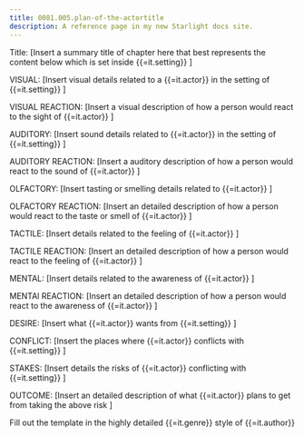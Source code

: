 ```yaml
---
title: 0081.005.plan-of-the-actortitle
description: A reference page in my new Starlight docs site.
---
```

Title: [Insert a summary title of chapter here that best represents the content below which is set inside {{=it.setting}} ]

VISUAL: [Insert visual details related to a {{=it.actor}} in the setting of {{=it.setting}} ]

VISUAL REACTION: [Insert a visual description of how a person would react to the sight of {{=it.actor}} ]

AUDITORY: [Insert sound details related to {{=it.actor}} in the setting of  {{=it.setting}} ]

AUDITORY REACTION: [Insert a auditory description of how a person would react to the sound of {{=it.actor}} ]

OLFACTORY: [Insert tasting or smelling details related to {{=it.actor}} ]

OLFACTORY REACTION: [Insert an detailed description of how a person would react to the taste or smell of {{=it.actor}} ]

TACTILE: [Insert details related to the feeling of {{=it.actor}} ]

TACTILE REACTION: [Insert an detailed description of how a person would react to the feeling of {{=it.actor}} ]

MENTAL: [Insert details related to the awareness of {{=it.actor}} ]

MENTAl REACTION: [Insert an detailed description of how a person would react to the awareness of {{=it.actor}} ]

DESIRE: [Insert what {{=it.actor}} wants from {{=it.setting}} ]

CONFLICT: [Insert the places where {{=it.actor}} conflicts with {{=it.setting}} ]

STAKES: [Insert details the risks of {{=it.actor}} conflicting with {{=it.setting}} ]

OUTCOME: [Insert an detailed description of what {{=it.actor}} plans to get from taking the above risk ]

Fill out the template in the highly detailed {{=it.genre}} style of {{=it.author}}